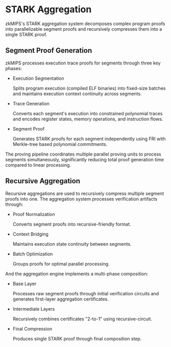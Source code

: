 # STARK Aggregation

zkMIPS's STARK aggregation system decomposes complex program proofs into parallelizable segment proofs and recursively compresses them into a single STARK proof. 

## Segment Proof Generation

zkMIPS processes execution trace proofs for segments through three key phases:
- ​Execution Segmentation​​

  Splits program execution (compiled ELF binaries) into fixed-size batches and maintains execution context continuity across segments.
- ​Trace Generation​​
  
  Converts each segment's execution into constrained polynomial traces and encodes register states, memory operations, and instruction flows.
- Segment ​Proof 
  
  Generates STARK proofs for each segment independently using FRI with Merkle-tree based polynomial commitments.

The proving pipeline coordinates multiple parallel proving units to process segments simultaneously, significantly reducing total proof generation time compared to linear processing.

## Recursive Aggregation

Recursive aggregations are used to recursively compress multiple segment proofs into one. The aggregation system processes verification artifacts through:

- ​Proof Normalization​​

  Converts segment proofs into recursive-friendly format.
- ​Context Bridging​​

  Maintains execution state continuity between segments.
- ​Batch Optimization​​

  Groups proofs for optimal parallel processing.

And the aggregation engine implements a multi-phase composition:
- Base Layer​​
  
  Processes raw segment proofs through initial verification circuits and generates first-layer aggregation certificates.
- ​Intermediate Layers​​
  
  Recursively combines certificates "2-to-1" using recursive-circuit. 
- ​Final Compression​​
  
  Produces single STARK proof through final composition step.


